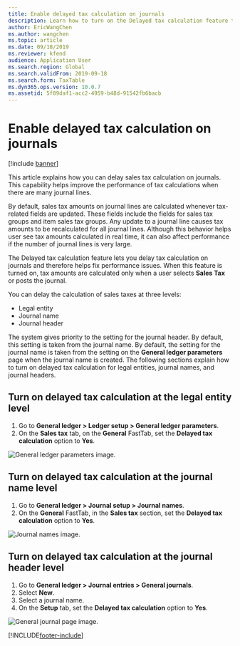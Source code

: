 ```yaml
---
title: Enable delayed tax calculation on journals
description: Learn how to turn on the Delayed tax calculation feature to help improve the performance of tax calculations when the number of journal lines is very large.
author: EricWangChen
ms.author: wangchen
ms.topic: article
ms.date: 09/18/2019
ms.reviewer: kfend
audience: Application User
ms.search.region: Global
ms.search.validFrom: 2019-09-18
ms.search.form: TaxTable
ms.dyn365.ops.version: 10.0.7
ms.assetid: 5f89daf1-acc2-4959-b48d-91542fb6bacb
---
```


# Enable delayed tax calculation on journals
[!include [banner](../includes/banner.md)]


This article explains how you can delay sales tax calculation on journals. This capability helps improve the performance of tax calculations when there are many journal lines.

By default, sales tax amounts on journal lines are calculated whenever tax-related fields are updated. These fields include the fields for sales tax groups and item sales tax groups. Any update to a journal line causes tax amounts to be recalculated for all journal lines. Although this behavior helps user see tax amounts calculated in real time, it can also affect performance if the number of journal lines is very large.

The Delayed tax calculation feature lets you delay tax calculation on journals and therefore helps fix performance issues. When this feature is turned on, tax amounts are calculated only when a user selects **Sales Tax** or posts the journal.

You can delay the calculation of sales taxes at three levels:

- Legal entity
- Journal name
- Journal header

The system gives priority to the setting for the journal header. By default, this setting is taken from the journal name. By default, the setting for the journal name is taken from the setting on the **General ledger parameters** page when the journal name is created. The following sections explain how to turn on delayed tax calculation for legal entities, journal names, and journal headers.

## Turn on delayed tax calculation at the legal entity level

1. Go to **General ledger \> Ledger setup \> General ledger parameters**.
2. On the **Sales tax** tab, on the **General** FastTab, set the **Delayed tax calculation** option to **Yes**.

![General ledger parameters image.](media/delayed-tax-calculation-gl.png)

## Turn on delayed tax calculation at the journal name level

1. Go to **General ledger \> Journal setup \> Journal names**.
2. On the **General** FastTab, in the **Sales tax** section, set the **Delayed tax calculation** option to **Yes**.

![Journal names image.](media/delayed-tax-calculation-journal-name.png)

## Turn on delayed tax calculation at the journal header level

1. Go to **General ledger \> Journal entries \> General journals**.
2. Select **New**.
3. Select a journal name.
4. On the **Setup** tab, set the **Delayed tax calculation** option to **Yes**.

![General journal page image.](media/delayed-tax-calculation-journal-header.png)


[!INCLUDE[footer-include](../../includes/footer-banner.md)]
